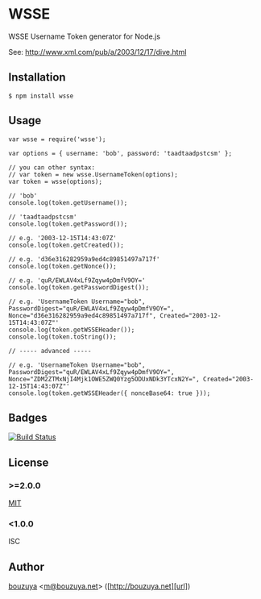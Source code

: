 # WSSE

WSSE Username Token generator for Node.js

See: http://www.xml.com/pub/a/2003/12/17/dive.html

## Installation

    $ npm install wsse

## Usage

    var wsse = require('wsse');

    var options = { username: 'bob', password: 'taadtaadpstcsm' };

    // you can other syntax:
    // var token = new wsse.UsernameToken(options);
    var token = wsse(options);

    // 'bob'
    console.log(token.getUsername());

    // 'taadtaadpstcsm'
    console.log(token.getPassword());

    // e.g. '2003-12-15T14:43:07Z'
    console.log(token.getCreated());

    // e.g. 'd36e316282959a9ed4c89851497a717f'
    console.log(token.getNonce());

    // e.g. 'quR/EWLAV4xLf9Zqyw4pDmfV9OY='
    console.log(token.getPasswordDigest());

    // e.g. 'UsernameToken Username="bob", PasswordDigest="quR/EWLAV4xLf9Zqyw4pDmfV9OY=", Nonce="d36e316282959a9ed4c89851497a717f", Created="2003-12-15T14:43:07Z"'
    console.log(token.getWSSEHeader());
    console.log(token.toString());

    // ----- advanced -----

    // e.g. 'UsernameToken Username="bob", PasswordDigest="quR/EWLAV4xLf9Zqyw4pDmfV9OY=", Nonce="ZDM2ZTMxNjI4Mjk1OWE5ZWQ0Yzg5ODUxNDk3YTcxN2Y=", Created="2003-12-15T14:43:07Z"'
    console.log(token.getWSSEHeader({ nonceBase64: true }));

## Badges

[![Build Status](https://travis-ci.org/bouzuya/node-wsse.svg)](https://travis-ci.org/bouzuya/node-wsse)

## License

### >=2.0.0

[MIT](LICENSE)

### <1.0.0

ISC

## Author

[bouzuya][user] &lt;[m@bouzuya.net][email]&gt; ([http://bouzuya.net][url])

[user]: https://github.com/bouzuya
[email]: mailto:m@bouzuya.net
[url]: http://bouzuya.net
